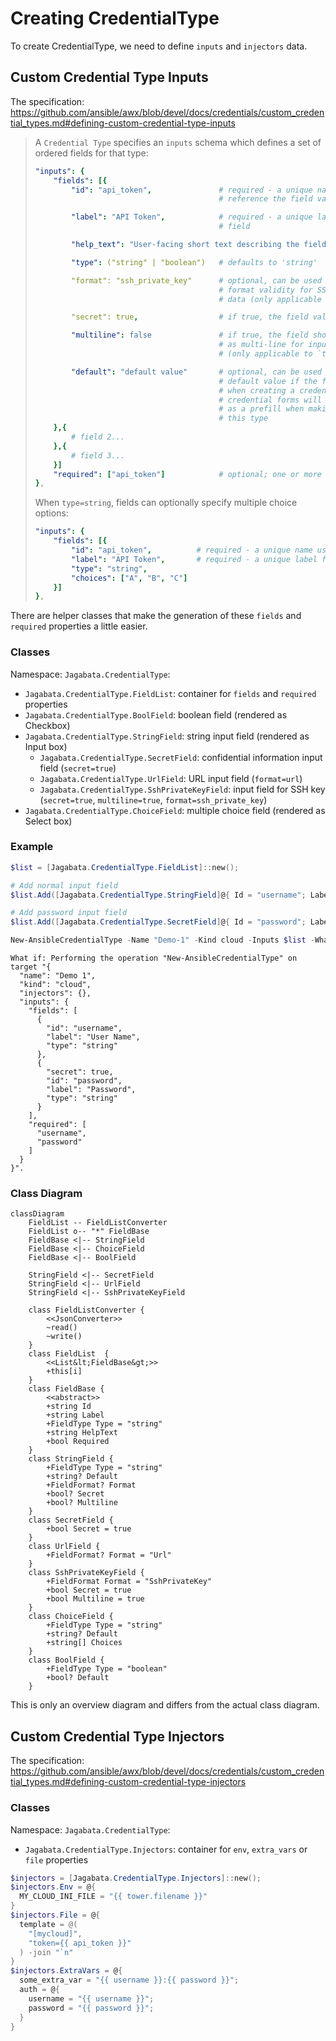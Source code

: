 # Creating CredentialType

To create CredentialType, we need to define `inputs` and `injectors` data.

## Custom Credential Type Inputs

The specification: https://github.com/ansible/awx/blob/devel/docs/credentials/custom_credential_types.md#defining-custom-credential-type-inputs

> A `Credential Type` specifies an `inputs` schema which defines a set of ordered fields for that type:
> ```yaml
> "inputs": {
>     "fields": [{
>         "id": "api_token",               # required - a unique name used to
>                                          # reference the field value
> 
>         "label": "API Token",            # required - a unique label for the
>                                          # field
> 
>         "help_text": "User-facing short text describing the field.",
> 
>         "type": ("string" | "boolean")   # defaults to 'string'
> 
>         "format": "ssh_private_key"      # optional, can be used to enforce data
>                                          # format validity for SSH private key
>                                          # data (only applicable to `type=string`)
> 
>         "secret": true,                  # if true, the field value will be encrypted
> 
>         "multiline": false               # if true, the field should be rendered
>                                          # as multi-line for input entry
>                                          # (only applicable to `type=string`)
> 
>         "default": "default value"       # optional, can be used to provide a
>                                          # default value if the field is left empty;
>                                          # when creating a credential of this type,
>                                          # credential forms will use this value
>                                          # as a prefill when making credentials of
>                                          # this type
>     },{
>         # field 2...
>     },{
>         # field 3...
>     }]
>     "required": ["api_token"]            # optional; one or more fields can be marked as required
> },
> ```
> When `type=string`, fields can optionally specify multiple choice options:
> ```yaml
> "inputs": {
>     "fields": [{
>         "id": "api_token",          # required - a unique name used to reference the field value
>         "label": "API Token",       # required - a unique label for the field
>         "type": "string",
>         "choices": ["A", "B", "C"]
>     }]
> },
> ```

There are helper classes that make the generation of these `fields` and `required` properties a little easier.

### Classes
Namespace: `Jagabata.CredentialType`:
- `Jagabata.CredentialType.FieldList`: container for `fields` and `required` properties
- `Jagabata.CredentialType.BoolField`: boolean field (rendered as Checkbox)
- `Jagabata.CredentialType.StringField`: string input field (rendered as Input box)
  - `Jagabata.CredentialType.SecretField`: confidential information input field (`secret=true`)
  - `Jagabata.CredentialType.UrlField`: URL input field (`format=url`)
  - `Jagabata.CredentialType.SshPrivateKeyField`: input field for SSH key (`secret=true`, `multiline=true`, `format=ssh_private_key`)
- `Jagabata.CredentialType.ChoiceField`: multiple choice field (rendered as Select box)

### Example
```powershell
$list = [Jagabata.CredentialType.FieldList]::new();

# Add normal input field
$list.Add([Jagabata.CredentialType.StringField]@{ Id = "username"; Label = "User Name"; Required = $true })

# Add password input field
$list.Add([Jagabata.CredentialType.SecretField]@{ Id = "password"; Label = "Password"; Required = $true })

New-AnsibleCredentialType -Name "Demo-1" -Kind cloud -Inputs $list -WhatIf
```

```Output
What if: Performing the operation "New-AnsibleCredentialType" on target "{
  "name": "Demo 1",
  "kind": "cloud",
  "injectors": {},
  "inputs": {
    "fields": [
      {
        "id": "username",
        "label": "User Name",
        "type": "string"
      },
      {
        "secret": true,
        "id": "password",
        "label": "Password",
        "type": "string"
      }
    ],
    "required": [
      "username",
      "password"
    ]
  }
}".
```

### Class Diagram

```mermaid
classDiagram
    FieldList -- FieldListConverter
    FieldList o-- "*" FieldBase
    FieldBase <|-- StringField
    FieldBase <|-- ChoiceField
    FieldBase <|-- BoolField

    StringField <|-- SecretField
    StringField <|-- UrlField
    StringField <|-- SshPrivateKeyField

    class FieldListConverter {
        <<JsonConverter>>
        ~read()
        ~write()
    }
    class FieldList  {
        <<List&lt;FieldBase&gt;>>
        +this[i]
    }
    class FieldBase {
        <<abstract>>
        +string Id
        +string Label
        +FieldType Type = "string"
        +string HelpText
        +bool Required
    }
    class StringField {
        +FieldType Type = "string"
        +string? Default
        +FieldFormat? Format
        +bool? Secret
        +bool? Multiline
    }
    class SecretField {
        +bool Secret = true
    }
    class UrlField {
        +FieldFormat? Format = "Url"
    }
    class SshPrivateKeyField {
        +FieldFormat Format = "SshPrivateKey"
        +bool Secret = true
        +bool Multiline = true
    }
    class ChoiceField {
        +FieldType Type = "string"
        +string? Default
        +string[] Choices
    }
    class BoolField {
        +FieldType Type = "boolean"
        +bool? Default
    }

```
This is only an overview diagram and differs from the actual class diagram.

## Custom Credential Type Injectors

The specification: https://github.com/ansible/awx/blob/devel/docs/credentials/custom_credential_types.md#defining-custom-credential-type-injectors

### Classes

Namespace: `Jagabata.CredentialType`:
- `Jagabata.CredentialType.Injectors`: container for `env`, `extra_vars` or `file` properties

```powershell
$injectors = [Jagabata.CredentialType.Injectors]::new();
$injectors.Env = @{
  MY_CLOUD_INI_FILE = "{{ tower.filename }}"
}
$injectors.File = @{
  template = @(
    "[mycloud]",
    "token={{ api_token }}"
  ) -join "`n"
}
$injectors.ExtraVars = @{ 
  some_extra_var = "{{ username }}:{{ password }}";
  auth = @{
    username = "{{ username }}";
    password = "{{ password }}";
  }
}
```

